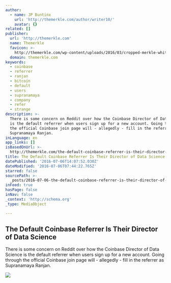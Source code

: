 ```yaml
---
author:
  - name: JP Buntinx
    url: 'http://themerkle.com/author/writer10/'
    avatar: {}
related: []
publisher:
  url: 'http://themerkle.com'
  name: Themerkle
  favicon: >-
    http://themerkle.com/wp-content/uploads/2016/03/cropped-merkle-white-1-192x192.png
  domain: themerkle.com
keywords:
  - coinbase
  - referrer
  - ranjan
  - bitcoin
  - default
  - users
  - supranamaya
  - company
  - refer
  - strange
description: >-
  There is some concern on Reddit over how the Coinbase Director of Data Science
  is the default referrer when users sign up for a new account. Going through
  the official Coinbase join page will - allegedly - fill in the referrer as
  Supranamaya Ranjan.
inLanguage: en
app_links: []
isBasedOnUrl: >-
  http://themerkle.com/the-default-coinbase-referrer-is-their-director-of-data-science/
title: The Default Coinbase Referrer Is Their Director of Data Science
datePublished: '2016-07-06T14:07:52.030Z'
dateModified: '2016-07-06T07:44:22.765Z'
starred: false
sourcePath: >-
  _posts/2016-07-06-the-default-coinbase-referrer-is-their-director-of-data-scie.md
inFeed: true
hasPage: false
inNav: false
_context: 'http://schema.org'
_type: MediaObject

---
```

<article style=""><h1>The Default Coinbase Referrer Is Their Director of Data Science</h1><p>There is some concern on Reddit over how the Coinbase Director of Data Science is the default referrer when users sign up for a new account. Going through the official Coinbase join page will - allegedly - fill in the referrer as Supranamaya Ranjan.</p><img src="http://themerkle.com/wp-content/uploads/2016/07/Coinbase.jpg" /></article>